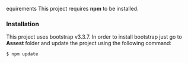 equirements
This project requires **npm** to be installed. 

### Installation
This project uses bootstrap v3.3.7. In order to install bootstrap just go to **Assest** folder and update the project using the following command:

```sh
$ npm update
```

